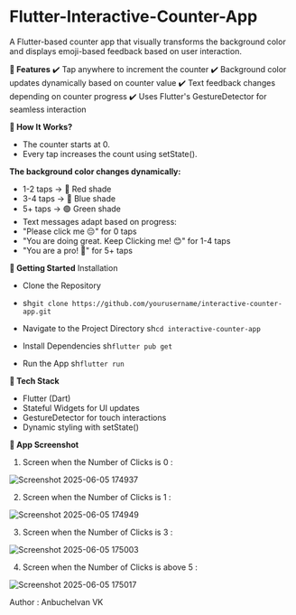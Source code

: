 # Flutter-Interactive-Counter-App

A Flutter-based counter app that visually transforms the background color and displays emoji-based feedback based on user interaction.

**📌 Features**
✔️ Tap anywhere to increment the counter
✔️ Background color updates dynamically based on counter value
✔️ Text feedback changes depending on counter progress
✔️ Uses Flutter's GestureDetector for seamless interaction

**🎨 How It Works?**
- The counter starts at 0.
- Every tap increases the count using setState().
  
**The background color changes dynamically:**
- 1-2 taps → 🔴 Red shade
- 3-4 taps → 🔵 Blue shade
- 5+ taps → 🟢 Green shade
- Text messages adapt based on progress:
- "Please click me 😔" for 0 taps
- "You are doing great. Keep Clicking me! 😊" for 1-4 taps
- "You are a pro! 🥳" for 5+ taps
  
**🚀 Getting Started**
Installation
- Clone the Repository
- sh``git clone https://github.com/yourusername/interactive-counter-app.git``
  
- Navigate to the Project Directory
sh``cd interactive-counter-app``

- Install Dependencies
sh``flutter pub get``

- Run the App
sh``flutter run``


**🔧 Tech Stack**
- Flutter (Dart)
- Stateful Widgets for UI updates
- GestureDetector for touch interactions
- Dynamic styling with setState()
  
**📸 App Screenshot**
1. Screen when the Number of Clicks is 0 :
   
![Screenshot 2025-06-05 174937](https://github.com/user-attachments/assets/7e41b75a-c6a2-4ea4-9760-12d85ffb2dd6)


2. Screen when the Number of Clicks is 1 :
   
![Screenshot 2025-06-05 174949](https://github.com/user-attachments/assets/701b3741-ac47-47a6-b629-b6f7878032b8)


3. Screen when the Number of Clicks is 3 :
   
![Screenshot 2025-06-05 175003](https://github.com/user-attachments/assets/4bda34ae-4ffa-454d-93ed-928cb30951f3)


4. Screen when the Number of Clicks is above 5 :
   
![Screenshot 2025-06-05 175017](https://github.com/user-attachments/assets/fd19fef0-2fc3-4500-8de0-5c5d327aff51)


Author : Anbuchelvan VK
